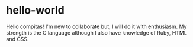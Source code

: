 # hello-world
Hello compitas!
I'm new to collaborate but, I will do it with enthusiasm. My strength is the C language although I also have knowledge of Ruby, HTML and CSS.
